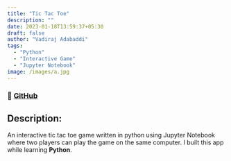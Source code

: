 ```yaml
---
title: "Tic Tac Toe"
description: ""
date: 2023-01-18T13:59:37+05:30
draft: false
author: "Vadiraj Adabaddi"
tags:
  - "Python"
  - "Interactive Game"
  - "Jupyter Notebook"
image: /images/a.jpg
---
```

### 🔗 [GitHub](https://github.com/Vadiraj-13/Tic-tac-toe-Python-project)
## Description:


An interactive tic tac toe game written in python using Jupyter Notebook where two players can play the game on the same computer. I built this app while learning **Python**.




